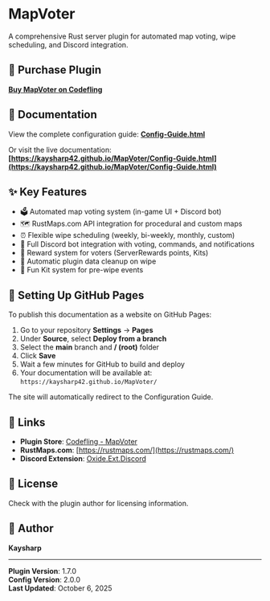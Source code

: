 # MapVoter

A comprehensive Rust server plugin for automated map voting, wipe scheduling, and Discord integration.

## 🛒 Purchase Plugin

**[Buy MapVoter on Codefling](https://codefling.com/plugins/map-voter-and-auto-wipe-script)**

## 📖 Documentation

View the complete configuration guide: **[Config-Guide.html](Config-Guide.html)**

Or visit the live documentation: **[https://kaysharp42.github.io/MapVoter/Config-Guide.html](https://kaysharp42.github.io/MapVoter/Config-Guide.html)**

## ✨ Key Features

- 🗳️ Automated map voting system (in-game UI + Discord bot)
- 🗺️ RustMaps.com API integration for procedural and custom maps
- ⏰ Flexible wipe scheduling (weekly, bi-weekly, monthly, custom)
- 🤖 Full Discord bot integration with voting, commands, and notifications
- 🎁 Reward system for voters (ServerRewards points, Kits)
- 🧹 Automatic plugin data cleanup on wipe
- 🎉 Fun Kit system for pre-wipe events

## 🚀 Setting Up GitHub Pages

To publish this documentation as a website on GitHub Pages:

1. Go to your repository **Settings** → **Pages**
2. Under **Source**, select **Deploy from a branch**
3. Select the **main** branch and **/ (root)** folder
4. Click **Save**
5. Wait a few minutes for GitHub to build and deploy
6. Your documentation will be available at: `https://kaysharp42.github.io/MapVoter/`

The site will automatically redirect to the Configuration Guide.

## 🔗 Links

- **Plugin Store**: [Codefling - MapVoter](https://codefling.com/plugins/map-voter-and-auto-wipe-script)
- **RustMaps.com**: [https://rustmaps.com/](https://rustmaps.com/)
- **Discord Extension**: [Oxide.Ext.Discord](https://github.com/dassjosh/Oxide.Ext.Discord)

## 📄 License

Check with the plugin author for licensing information.

## 👤 Author

**Kaysharp**

---

**Plugin Version**: 1.7.0  
**Config Version**: 2.0.0  
**Last Updated**: October 6, 2025